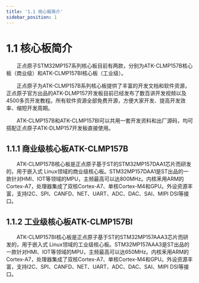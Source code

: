 ```yaml
---
title: '1.1 核心板简介'
sidebar_position: 1
---
```


# 1.1 核心板简介

&emsp;&emsp;正点原子STM32MP157系列核心板目前有两款，分别为ATK-CLMP157B核心板（商业级）和ATK-CLMP157BI核心板（工业级）。

&emsp;&emsp;正点原子为ATK-CLMP157B系列核心板提供了丰富的开发文档和软件资源，正点原子官方出品的ATK-DLMP157开发板目前已经发布了数百讲开发视频以及4500多页开发教程。所有软件资源全部免费开源，方便大家开发、提高开发效率、缩短开发周期。

&emsp;&emsp;ATK-CLMP157B和ATK-CLMP157BI可以共用一套开发资料和出厂源码，均可搭配正点原子ATK-DLMP157开发板直接使用。


## 1.1.1 商业级核心板ATK-CLMP157B

&emsp;&emsp;ATK-CLMP157B核心板是正点原子基于ST的STM32MP157DAA1芯片而研发的，用于嵌入式 Linux领域的商业级核心板。STM32MP157DAA1是ST出品的一款针对HMI、IOT等领域的MPU，主频最高可以达800MHz。内核釆用ARM的 Cortex-A7，处理器集成了双核Cortex-A7、单核Cortex-M4和GPU。外设资源丰富，支持I2C、SPI、CANFD、NET、UART、ADC、DAC、SAI、MIPI DSI等接口。

## 1.1.2 工业级核心板ATK-CLMP157BI

&emsp;&emsp;ATK-CLMP157BI核心板是正点原子基于ST的STM32MP157AAA3芯片而研发的，用于嵌入式 Linux领域的工业级核心板。STM32MP157AAA3是ST出品的一款针对HMI、IOT等领域的MPU，主频最高可以达650MHz。内核釆用ARM的 Cortex-A7，处理器集成了双核Cortex-A7、单核Cortex-M4和GPU。外设资源丰富，支持I2C、SPI、CANFD、NET、UART、ADC、DAC、SAI、MIPI DSI等接口。

